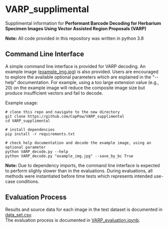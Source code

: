 # VARP_supplimental
Supplimental information for __Performant Barcode Decoding for Herbarium Specimen Images Using Vector Assisted Region Proposals (VARP)__

__Note:__ All code provided in this repository was written in python 3.8

## Command Line Interface
A simple command line interface is provided for VARP decoding. An example image ([example_img.jpg](https://github.com/CapPow/VARP_supplimental/blob/master/example_img.jpg)) is also provided. Users are encouraged to explore the available optional parameters which are explained in the "--help" documentation. For example, using a too large extension value (e.g., 20) on the example image will reduce the composite image size but produce insufficient vectors and fail to decode. 


Example usage: 
~~~
# clone this repo and navigate to the new directory
git clone https://github.com/CapPow/VARP_supplimental
cd VARP_supplimental

# install dependencies
pip install -r requirements.txt

# check help documentation and decode the example image, using an optional parameter
python VARP_decode.py --help 
python VARP_decode.py "example_img.jpg" --save_by_bc True
~~~
__Note:__ Due to dependency imports, the command line interface is expected to perform slighly slower than in the evaluations. During evaluations, all methods were instantiated before time tests which represents intended use-case conditions.

## Evaluation Process
Results and source data for each image in the test dataset is documented in [data_set.csv](https://github.com/CapPow/VARP_supplimental/blob/master/data_set.csv).<br />
The evaluation process is documented in [VARP_evaluation.ipynb](https://github.com/CapPow/VARP_supplimental/blob/master/VARP_evaluation.ipynb).
